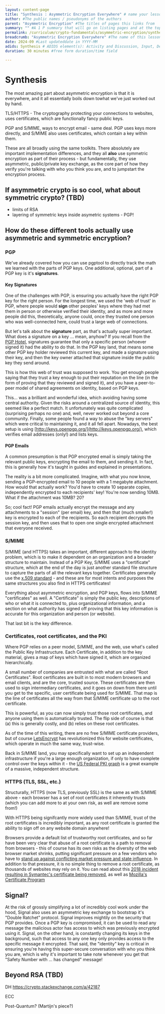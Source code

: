```yaml
---
layout: content-page
title: "Synthesis : Asymmetric Encryption Everywhere" # name your lesson unit
author: #The public names / pseudonyms of the authors
parent: "Asymmetric Encryption" #The titles of pages this links from
summary: "" #A 1 P summary that will go on listing pages and at the top of this page
permalink: /curriculum/crypto-fundamentals/asymmetric-encryption/synthesis/everywhere/ #The full URL of this, for its primary parent page, e.g. /curriculum/safer-browsing/anonymity-and-circumvention/activity-discussion/offline-circumvention/
breadcrumb: "Asymmetric Encryption Everywhere" #The name of this lesson
date: 2024-09 #Last updateddate in YYYY-MM
adids: Synthesis # ADIDS element(s): Activity and Discussion, Input, Deepening, Synthesis
duration: 30 minutes #free form duration/time field

---
```


# Synthesis

The most amazing part about asymmetric encryption is that it is everywhere, and it all essentially  boils down towhat we've just worked out by hand. 

TLS/HTTPS - The cryptography protecting your connections to websites, uses certificates, which are functionally fancy public keys.

PGP and S/MIME, ways to encrypt email - same deal.  PGP uses keys more directly, and S/MIME also uses certificates, which contain a key within them.

These are all broadly using the same toolkits.  There absolutely are important implementation differences, and they all **also** use symmetric encryption as part of their process - but fundamentally, they use asymmetric, public/private key exchange, as the core part of how they verify you're talking with who you think you are, and to jumpstart the encryption process.  


## If asymmetric crypto is so cool, what about symmetric crypto? (TBD)

* limits of RSA
* layering of symmetric keys inside asymetric systems - PGP! 

## How do these different tools actually use asymmetric and symmetric encryption?

### PGP

We've already covered how you can use pgptool to directly track the math we learned with the parts of PGP keys.  One additional, optional, part of a PGP key is it's **signatures**.

#### Key Signatures
One of the challenges with PGP, is ensuring you actually have the right PGP key for the right person. For the longest time, we used the 'web of trust' in PGP, where people would **sign** other peoples' keys where they had met them in person or otherwise verified their identity, and as more and more people did this, theoretically, anyone could, once they trusted one person who was well-connected here, could trust a large web of connections.  

But let's talk about the **signature** part, as that's actually super important. What does a signature on a key ... mean, anyhow?  If you recall from the [PGP Hotel](/curriculum/crypto-fundamentals/asymmetric-encryption/activity/pgphotel/), signatures guarantee that only a specific person (whoever signed it) had the ability to do that.  In the PGP key land, that means some other PGP key holder reviewed this current key, and made a signature using their key, and then the key owner attached that signature inside the public key they send around.

This is how this web of trust was supposed to work.  You get enough people saying that they trust a key enough to put their reputation on the line (in the form of proving that they reviewed and signed it), and you have a peer-to-peer model of shared agreements on identity, based on PGP keys.

This... was a brilliant and wonderful idea, which avoiding having some central authority. Given the risks around a centralized source of identity, this seemed like a perfect match.  It unfortunately was quite complicated (surprising perhaps no one) and,  well, never worked out beyond a core community. Finally, some people found a way to abuse the "key servers" which were critical to maintaining it, and it all fell apart.  Nowadays, the best setup is using [http://keys.openpgp.org/](http://keys.openpgp.org/), which verifies email addresses (only!) and lists keys.

#### PGP Emails

A common presumption is that PGP encrypted email is simply taking the relevant public keys, encrypting the email to them, and sending it. In fact, this is generally how it's taught in guides and explained in presentations.

The reality is a bit more complicated.  Imagine, with what you now know, sending a PGP-encrypted email to 10 people with a 1 megabyte attachment.  How would that actually work?  You'd have to create 10 separate copies, independently encrypted to each recipients' key! You're now sending 10MB. What if the attachment was 10MB? 20? 

So; cool fact! PGP emails actually encrypt the message and any attachments to a "session" (per email) key, and then that (much smaller!) key is encrypted to each of the recipients.  So each recipient decrypts the session key, and then uses that to open one single encrypted attachment that everyone received.


### S/MIME 

S/MIME (and HTTPS) takes an important, different approach to the identity problem, which is to make it dependent on an organization and a broader structure to maintain. Instead of a PGP Key, S/MIME uses a "certificate" structure, which at the end of the day is just another standard file structure to capture the parts of all the relevant keys together. Certificates generally use the [x.509 standard](https://en.wikipedia.org/wiki/X.509) - and these are for most intents and purposes the same structures you also find in HTTPS certificates!

Everything about asymmetric encryption, and PGP keys, flows into S/MIME "certificates" as well.  A "Certificate" is simply the public key, descriptions of who or what it is connected to, plus organizational information, and a section on what authority has signed off proving that this key information is accurate for this organization and person (or website).

That last bit is the key difference.

### Certificates, root certificates, and the PKI

Where PGP relies on a peer model, S/MIME, and the web, use what's called the Public Key Infrastructure.  Each Certificate, in addition to the key material, gives a map of keys which have signed it, which are organized hierarchically. 

A small number of companies are entrusted with what are called "Root Certificates". Root certificates are built in to most modern browsers and email clients, and are the core, trusted source.  These certificates are then used to sign intermediary certificates, and it goes on down from there until you get to the specific, user certificate being used for S/MIME. That map is the line of certificates all the way from that S/MIME certificate up to the root certificate.

This is powerful, as you can now simply trust those root certificates, and anyone using them is automatically trusted.  The flip side of course is that (a) this is generally costly, and (b) relies on these root certificates.  

As of the time of this writing, there are no free S/MIME certificate providers, but of course [LetsEncrypt](https://letsencrypt.org/) has revolutionized this for website certificates, which operate in much the same way, trust-wise.

Back in S/MIME land, you may specifically want to set up an independent infrastructure if you're a large enough organization, if only to have complete control over the keys within it - the [US Federal PKI graph](https://www.idmanagement.gov/fpki/notifications/#fpki-graph) is a great example of a massive, independent structure.

### HTTPS (TLS, SSL, etc.)

Structurally, HTTPS (now TLS, previously SSL) is the same as with S/MIME above - each browser has a set of root certificates it inherently trusts (which you can add more to at your own risk, as well are remove some from!) 

With HTTPS being signifcantly more widely used than S/MIME, trust of the root certificates is incredibly important, as any root certificate is granted the ability to sign off on any website domain anywhere!

Browsers provide a default list of trustworthy root certificates, and so far have been very clear that abuse of a root certificate is a path to removal from browsers - this of course has its own risks as the diversity of the web browser market shrinks, putting significant pressure on a few vendors who have to [stand up against conflicting market pressure and state influence](https://www.computerworld.com/article/1645564/googles-cert-sanction-may-hamper-browsing-trigger-china-retaliation.html). In addition to that pressure, it is no simple thing to remove a root certificate, as thousands of websites may rely on it.  You can read about this [2018 incident resulting in Symantec's certificate being removed](https://blog.mozilla.org/security/2018/03/12/distrust-symantec-tls-certificates/), as well as [Mozilla's Certificate Program](https://wiki.mozilla.org/CA)




## Signal?

At the risk of grossly simplifying a lot of incredibly cool work under the hood, Signal also uses an asymmetric key exchange to bootstrap it's "Double Ratchet" protocol.  Signal improves mightily on the security that PGP provides. Once a PGP key is compromised, it can be used to read any message the malicious actor has access to which was previously encrypted using it.  Signal, on the other hand, is constantly changing its keys in the background, such that access to any one key only provides access to the specific message it encrypted.  That said, the "identity" key is critical in ensuring you're having this super-secure conversation with who you think you are, which is why it's important to take note whenever you get that "Safety Number with ... has changed" message!

## Beyond RSA (TBD)

DH https://crypto.stackexchange.com/a/42187

ECC

Post-Quantum? (Martijn's piece?)

